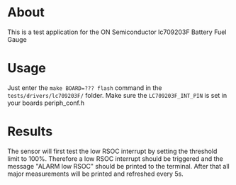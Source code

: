# About
This is a test application for the ON Semiconductor lc709203F Battery Fuel Gauge
# Usage
Just enter the `make BOARD=??? flash` command in the `tests/drivers/lc709203F/` folder.
Make sure the `LC709203F_INT_PIN` is set in your boards periph_conf.h
# Results
The sensor will first test the low RSOC interrupt by setting the threshold limit to 100%. Therefore a low RSOC interrupt should be triggered and the message "ALARM low RSOC" should be printed to the terminal. After that all major measurements will be printed and refreshed every 5s.
